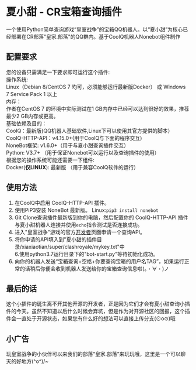 # 夏小甜 - CR宝箱查询插件

一个使用Python简单查询游戏“皇室战争”的宝箱QQ机器人。以“夏小甜”为核心已经部署在CR部落"皇家.部落"的QQ群内。基于CoolQ机器人Nonebot组件制作 

## 配置要求

 您的设备只需满足一下要求即可运行这个插件:  
 操作系统:  
 Linux（Debian 8/CentOS 7 均可，必须能够运行最新版Docker） 或 Windows  7 Service Pack 1 以上  
 内存：  
 作者在CentOS 7 的环境中实际测试在1 GB内存中已经可以达到很好的效果，推荐最少2 GB内存或更高。    
 基础依赖及目的：  
 CoolQ：最新版(QQ机器人基础软件,Linux下可以使用其官方提供的脚本）  
 CoolQ-HTTP-API：v4.15.0+(用于CoolQ与下面的程序交互)  
 NoneBot框架: v1.6.0+（用于与夏小甜查询插件交互）  
 Python: V3.7+ （用于保证Nonebot可以运行以及查询插件的使用）  
 根据您的操作系统可能还需要一下组件:  
 Docker(**仅LINUX**): 最新版  （用于兼容CoolQ软件的运行）  


## 使用方法
  
1. 在CoolQ中启用 CoolQ-HTTP-API 插件。
2. 使用PiP3安装 NoneBot 最新版。
Linux:`pip3 install nonebot`
3. Git Clone查询插件最新版到你的电脑，然后配置你的 CoolQ-HTTP-API 插件与夏小甜机器人连接并使用`echo`指令测试是否连接成功。
4. 进入"皇室战争"游戏的官方[开发者](https://developer.clashroyale.com/ "开发者")页面申请一个查询API。
5. 将你申请的API填入到"夏小甜的插件目录/xiaxiaotian/super/clashroyale/mykey.txt"中  
6.使用python3.7运行目录下的"bot-start.py"等待初始化成功。
7. 向你的机器人发送“宝箱查询+空格+你要查询宝箱的用户名TAG”，如果运行正常的话稍后你便会收到机器人发送给你的宝箱查询信息啦(。・∀・)ノ

## 最后的话
这个小插件的诞生离不开其他开源的开发者，正是因为它们才会有夏小甜查询小插件的今天。虽然不知道以后什么时候会弃坑，但是作为对开源社区的回报，这个插件会一直处于开源状态，如果您有什么好的想法可以直接上传分支(⊙o⊙)哦

## 小广告
玩皇室战争的小伙伴可以来我们的部落“皇家.部落”来玩玩哦，这里是一个可以聊天的好地方\(^o^)/~
